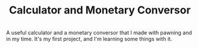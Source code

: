<h1 align="center">Calculator and Monetary Conversor</h1>
<br>
 A useful calculator and a monetary conversor that I made with pawning and in my time. It's my first project, and I'm learning some things with it.
